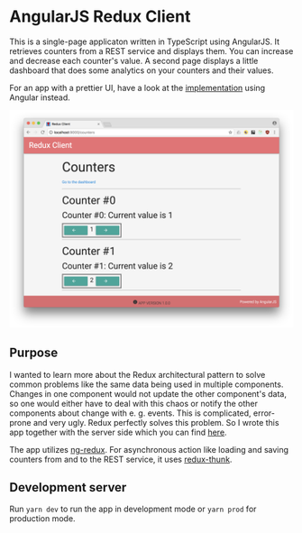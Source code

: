 # AngularJS Redux Client

This is a single-page applicaton written in TypeScript
using AngularJS. It retrieves counters from a REST service
and displays them. You can increase and decrease each counter's
value. A second page displays a little dashboard that does
some analytics on your counters and their values.

For an app with a prettier UI, have a look at the
[implementation](https://github.com/MichaelKaaden/redux-client-ng5)
using Angular instead.

![Screenshot of the app running in the Browser](images/screenshot1.png)

## Purpose

I wanted to learn more about the Redux architectural pattern
to solve common problems like the same data being used in
multiple components. Changes in one component would not update
the other component's data, so one would either have to deal
with this chaos or notify the other components about change
with e. g. events. This is complicated, error-prone and very
ugly. Redux perfectly solves this problem. So I wrote this
app together with the server side which you can find 
[here](https://github.com/MichaelKaaden/redux-server).

The app utilizes
[ng-redux](https://github.com/angular-redux/ng-redux).
For asynchronous action like loading and saving counters
from and to the REST service, it uses
[redux-thunk](https://github.com/gaearon/redux-thunk).

## Development server

Run `yarn dev` to run the app in development mode
or `yarn prod` for production mode.
